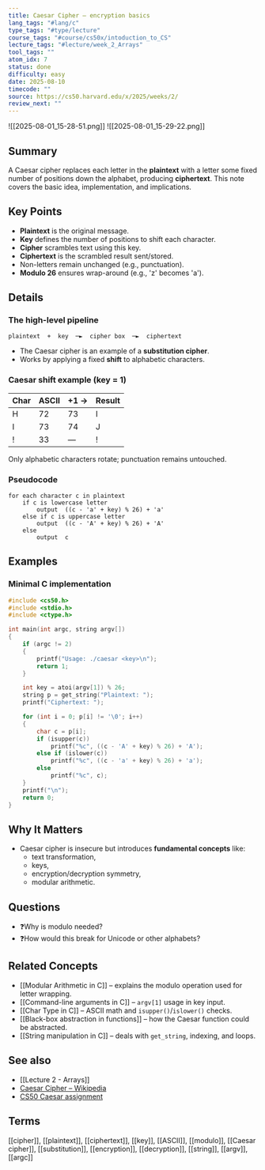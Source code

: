 ```yaml
---
title: Caesar Cipher — encryption basics
lang_tags: "#lang/c"
type_tags: "#type/lecture"
course_tags: "#course/cs50x/intoduction_to_CS"
lecture_tags: "#lecture/week_2_Arrays"
tool_tags: ""
atom_idx: 7
status: done
difficulty: easy
date: 2025-08-10
timecode: ""
source: https://cs50.harvard.edu/x/2025/weeks/2/
review_next: ""
---
```


![[2025-08-01_15-28-51.png]]
![[2025-08-01_15-29-22.png]]

## Summary
A Caesar cipher replaces each letter in the **plaintext** with a letter some fixed number of positions down the alphabet, producing **ciphertext**. This note covers the basic idea, implementation, and implications.

## Key Points
- **Plaintext** is the original message.
- **Key** defines the number of positions to shift each character.
- **Cipher** scrambles text using this key.
- **Ciphertext** is the scrambled result sent/stored.
- Non-letters remain unchanged (e.g., punctuation).
- **Modulo 26** ensures wrap-around (e.g., 'z' becomes 'a').

## Details

### The high-level pipeline
```
plaintext  +  key  ─►  cipher box  ─►  ciphertext
```

- The Caesar cipher is an example of a **substitution cipher**.
- Works by applying a fixed **shift** to alphabetic characters.

### Caesar shift example (key = 1)

| **Char** | **ASCII** | **+1 →** | **Result** |
|----------|-----------|----------|------------|
| H        | 72        | 73       | I          |
| I        | 73        | 74       | J          |
| !        | 33        | —        | !          |

Only alphabetic characters rotate; punctuation remains untouched.

### Pseudocode

```
for each character c in plaintext
    if c is lowercase letter
        output  ((c - 'a' + key) % 26) + 'a'
    else if c is uppercase letter
        output  ((c - 'A' + key) % 26) + 'A'
    else
        output  c
```

## Examples

### Minimal C implementation

```c
#include <cs50.h>
#include <stdio.h>
#include <ctype.h>

int main(int argc, string argv[])
{
    if (argc != 2)
    {
        printf("Usage: ./caesar <key>\n");
        return 1;
    }

    int key = atoi(argv[1]) % 26;
    string p = get_string("Plaintext: ");
    printf("Ciphertext: ");

    for (int i = 0; p[i] != '\0'; i++)
    {
        char c = p[i];
        if (isupper(c))
            printf("%c", ((c - 'A' + key) % 26) + 'A');
        else if (islower(c))
            printf("%c", ((c - 'a' + key) % 26) + 'a');
        else
            printf("%c", c);
    }
    printf("\n");
    return 0;
}
```

## **Why It Matters**

- Caesar cipher is insecure but introduces **fundamental concepts** like:
  - text transformation,
  - keys,
  - encryption/decryption symmetry,
  - modular arithmetic.

## Questions

- ❓Why is modulo needed?
- ❓How would this break for Unicode or other alphabets?

## Related Concepts

- [[Modular Arithmetic in C]] – explains the modulo operation used for letter wrapping.
- [[Command-line arguments in C]] – `argv[1]` usage in key input.
- [[Char Type in C]] – ASCII math and `isupper()`/`islower()` checks.
- [[Black-box abstraction in functions]] – how the Caesar function could be abstracted.
- [[String manipulation in C]] – deals with `get_string`, indexing, and loops.

## See also

- [[Lecture 2 - Arrays]]
- [Caesar Cipher – Wikipedia](https://en.wikipedia.org/wiki/Caesar_cipher)
- [CS50 Caesar assignment](https://cs50.harvard.edu/x/2025/psets/2/caesar/)

## Terms

[[cipher]], [[plaintext]], [[ciphertext]], [[key]], [[ASCII]], [[modulo]], [[Caesar cipher]], [[substitution]], [[encryption]], [[decryption]], [[string]], [[argv]], [[argc]]

